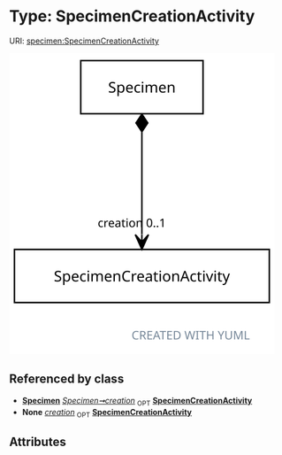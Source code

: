 
# Type: SpecimenCreationActivity




URI: [specimen:SpecimenCreationActivity](https://ccdh.org/specimen/SpecimenCreationActivity)


![img](images/SpecimenCreationActivity.svg)

## Referenced by class

 *  **[Specimen](Specimen.md)** *[Specimen➞creation](Specimen_creation.md)*  <sub>OPT</sub>  **[SpecimenCreationActivity](SpecimenCreationActivity.md)**
 *  **None** *[creation](creation.md)*  <sub>OPT</sub>  **[SpecimenCreationActivity](SpecimenCreationActivity.md)**

## Attributes

